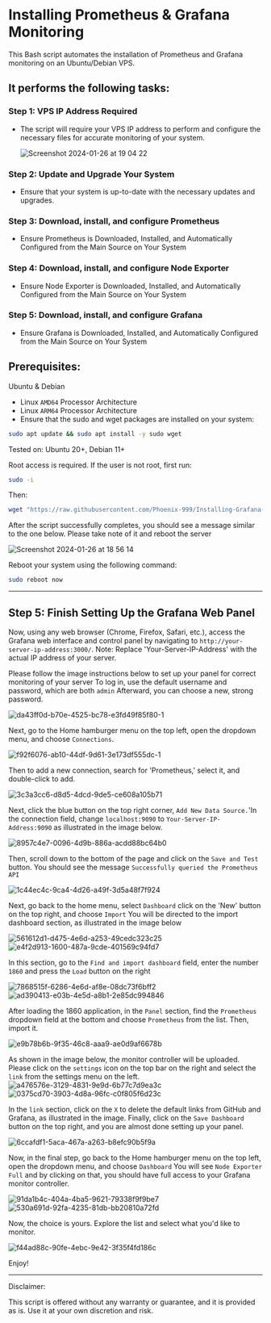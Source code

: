 # Installing Prometheus &amp; Grafana Monitoring

This Bash script automates the installation of Prometheus and Grafana monitoring on an Ubuntu/Debian VPS.



## It performs the following tasks:


### Step 1: VPS IP Address Required
  * The script will require your VPS IP address to perform and configure the necessary files for accurate monitoring of your system.

    ![Screenshot 2024-01-26 at 19 04 22](https://github.com/Phoenix-999/Installing-Grafana-Monitoring/assets/127796122/bba3acdd-4495-4a8a-96c2-87b208f4911e)


### Step 2: Update and Upgrade Your System
  * Ensure that your system is up-to-date with the necessary updates and upgrades.

### Step 3: Download, install, and configure Prometheus
  * Ensure Prometheus is Downloaded, Installed, and Automatically Configured from the Main Source on Your System

### Step 4: Download, install, and configure Node Exporter
  * Ensure Node Exporter is Downloaded, Installed, and Automatically Configured from the Main Source on Your System

### Step 5: Download, install, and configure Grafana
  * Ensure Grafana is Downloaded, Installed, and Automatically Configured from the Main Source on Your System

## Prerequisites:

Ubuntu & Debian
  * Linux `AMD64` Processor Architecture
  * Linux `ARM64` Processor Architecture
  * Ensure that the sudo and wget packages are installed on your system:

```bash
sudo apt update && sudo apt install -y sudo wget
```
Tested on: Ubuntu 20+, Debian 11+

Root access is required. If the user is not root, first run:

```bash
sudo -i
```

Then:

```bash
wget "https://raw.githubusercontent.com/Phoenix-999/Installing-Grafana-Monitoring/main/Installing-Grafana-Monitoring.sh" -O Installing-Grafana-Monitoring.sh && chmod +x Installing-Grafana-Monitoring.sh && bash Installing-Grafana-Monitoring.sh
```

After the script successfully completes, you should see a message similar to the one below. Please take note of it and reboot the server

![Screenshot 2024-01-26 at 18 56 14](https://github.com/Phoenix-999/Installing-Grafana-Monitoring/assets/127796122/776ff8a6-7c0b-4a20-aa5c-b6cd287dbee0)


Reboot your system using the following command:

```bash
sudo reboot now
```

_______________________________________________________________________________________________________________________________________________________________________

## Step 5: Finish Setting Up the Grafana Web Panel

Now, using any web browser (Chrome, Firefox, Safari, etc.), access the Grafana web interface and control panel by
navigating to `http://your-server-ip-address:3000/`.
Note: Replace 'Your-Server-IP-Address' with the actual IP address of your server.




Please follow the image instructions below to set up your panel for correct monitoring of your server
To log in, use the default username and password, which are both `admin` Afterward, you can choose a new, strong password.

![da43ff0d-b70e-4525-bc78-e3fd49f85f80-1](https://github.com/Phoenix-999/Installing-Grafana-Monitoring/assets/127796122/e89d3367-1cc7-4b25-ba9a-d496f3af1795)


Next, go to the Home hamburger menu on the top left, open the dropdown menu, and choose `Connections`.

![f92f6076-ab10-44df-9d61-3e173df555dc-1](https://github.com/Phoenix-999/Installing-Grafana-Monitoring/assets/127796122/cc53ff27-3773-45c1-99bb-b8cb1f69b999)

Then to add a new connection, search for 'Prometheus,' select it, and double-click to add.

![3c3a3cc6-d8d5-4dcd-9de5-ce608a105b71](https://github.com/Phoenix-999/Installing-Grafana-Monitoring/assets/127796122/2246aa9e-f74b-4baf-9754-f2d053275c9d)

Next, click the blue button on the top right corner, `Add New Data Source.`'In the connection field, change `localhost:9090` to `Your-Server-IP-Address:9090` as illustrated in the image below.

![8957c4e7-0096-4d9b-886a-acdd88bc64b0](https://github.com/Phoenix-999/Installing-Grafana-Monitoring/assets/127796122/0a5ee7ba-fd3e-4bf2-8f9a-feeb511855f1)

Then, scroll down to the bottom of the page and click on the `Save and Test` button. You should see the message `Successfully queried the Prometheus API`

![1c44ec4c-9ca4-4d26-a49f-3d5a48f7f924](https://github.com/Phoenix-999/Installing-Grafana-Monitoring/assets/127796122/baabb507-844d-4b4f-a6d4-5eef6b5889c4)

Next, go back to the home menu, select `Dashboard` click on the 'New' button on the top right, and choose `Import`
You will be directed to the import dashboard section, as illustrated in the image below

![561612d1-d475-4e6d-a253-49cedc323c25](https://github.com/Phoenix-999/Installing-Grafana-Monitoring/assets/127796122/6407f60e-364f-4cb5-8b9e-0ccb5339614e)
![e4f2d913-1600-487a-9cde-401569c94fd7](https://github.com/Phoenix-999/Installing-Grafana-Monitoring/assets/127796122/e7af209d-d66b-4b17-9c48-49b5e9a3947a)

In this section, go to the `Find and import dashboard` field, enter the number `1860` and press the `Load` button on the right

![7868515f-6286-4e6d-af8e-08dc73f6bff2](https://github.com/Phoenix-999/Installing-Grafana-Monitoring/assets/127796122/0034ef7a-97c1-4d8a-9e9c-7ae4b3b22cb7)
![ad390413-e03b-4e5d-a8b1-2e85dc994846](https://github.com/Phoenix-999/Installing-Grafana-Monitoring/assets/127796122/8fcee5fc-7c62-47d4-a412-4db8e7821924)

After loading the 1860 application, in the `Panel` section, find the `Prometheus` dropdown field at the bottom and choose `Prometheus` from the list. Then, import it.

![e9b78b6b-9f35-46c8-aaa9-ae0d9af6678b](https://github.com/Phoenix-999/Installing-Grafana-Monitoring/assets/127796122/179befa7-8221-4af6-903e-984ecb4e656b)

As shown in the image below, the monitor controller will be uploaded. Please click on the `settings` icon on the top bar on the right and select the `link` from the settings menu on the left.
![a476576e-3129-4831-9e9d-6b77c7d9ea3c](https://github.com/Phoenix-999/Installing-Grafana-Monitoring/assets/127796122/7d0bb73e-7c7a-49c0-a6da-8267048e5e11)
![0375cd70-3903-4d8a-96fc-c0f805f6d23c](https://github.com/Phoenix-999/Installing-Grafana-Monitoring/assets/127796122/1737bf02-e745-454b-bace-13473414c856)

In the `link` section, click on the `X` to delete the default links from GitHub and Grafana, as illustrated in the image.
Finally, click on the `Save Dashboard` button on the top right, and you are almost done setting up your panel.

![6ccafdf1-5aca-467a-a263-b8efc90b5f9a](https://github.com/Phoenix-999/Installing-Grafana-Monitoring/assets/127796122/cd8353a1-b6dc-43fd-8341-3a2aca67f9ac)

Now, in the final step, go back to the Home hamburger menu on the top left, open the dropdown menu, and choose `Dashboard` You will see `Node Exporter Full` and by clicking on that, you should have full access to your Grafana monitor controller.

![91da1b4c-404a-4ba5-9621-79338f9f9be7](https://github.com/Phoenix-999/Installing-Grafana-Monitoring/assets/127796122/b614f3c1-06d7-49b6-afcb-62d6fcc19f5c)
![530a691d-92fa-4235-81db-bb20810a72fd](https://github.com/Phoenix-999/Installing-Grafana-Monitoring/assets/127796122/3d11f721-70ba-4d3c-94bc-2d67f183d570)

Now, the choice is yours. Explore the list and select what you'd like to monitor.

![f44ad88c-90fe-4ebc-9e42-3f35f4fd186c](https://github.com/Phoenix-999/Installing-Grafana-Monitoring/assets/127796122/eb8cc316-438c-4b1a-b776-f8ab2a4466e9)

Enjoy!

__________________________________________________________________________________________



Disclaimer:

This script is offered without any warranty or guarantee, and it is provided as is. Use it at your own discretion and risk.
